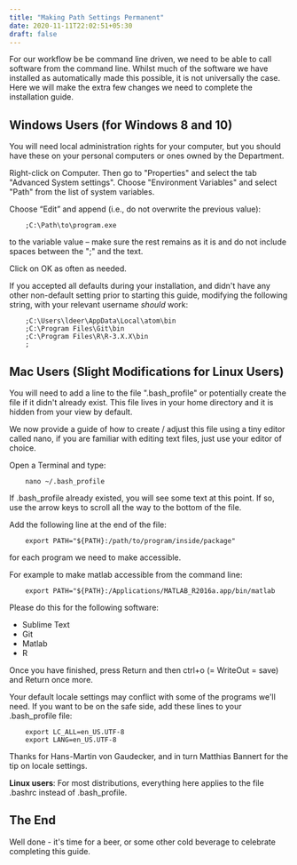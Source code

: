 ```yaml
---
title: "Making Path Settings Permanent"
date: 2020-11-11T22:02:51+05:30
draft: false
---
```


For our workflow be be command line driven, we need to be able to call software from the command line.
Whilst much of the software we have installed as automatically made this possible, it is not universally the case.
Here we will make the extra few changes we need to complete the installation guide.

## Windows Users (for Windows 8 and 10)

You will need local administration rights for your computer, but you should have these on your personal computers or ones owned by the Department.

Right-click on Computer. Then go to "Properties" and select the tab "Advanced System settings". Choose "Environment Variables" and select "Path" from the list of system variables.

Choose “Edit” and append (i.e., do not overwrite the previous value):

        ;C:\Path\to\program.exe

to the variable value – make sure the rest remains as it is and do not include spaces between the ";" and the text.

Click on OK as often as needed.

If you accepted all defaults during your installation, and didn't have any other non-default setting prior to starting this guide, modifying the following string, with your relevant username *should* work:

        ;C:\Users\ldeer\AppData\Local\atom\bin
        ;C:\Program Files\Git\bin
        ;C:\Program Files\R\R-3.X.X\bin
        ;


## Mac Users (Slight Modifications for Linux Users)

You will need to add a line to the file ".bash_profile" or potentially create the file if it didn't already exist.
This file lives in your home directory and it is hidden from your view by default.

We now provide a guide of how to create / adjust this file using a tiny editor called nano, if you are familiar with editing text files, just use your editor of choice.

Open a Terminal and type:

        nano ~/.bash_profile

If .bash_profile already existed, you will see some text at this point. If so, use the arrow keys to scroll all the way to the bottom of the file.

Add the following line at the end of the file:

        export PATH="${PATH}:/path/to/program/inside/package"

for each program we need to make accessible.

For example to make matlab accessible from the command line:

        export PATH="${PATH}:/Applications/MATLAB_R2016a.app/bin/matlab

Please do this for the following software:

* Sublime Text
* Git
* Matlab
* R

Once you have finished,  press Return and then ctrl+o (= WriteOut = save) and Return once more.

Your default locale settings may conflict with some of the programs we'll need.
If you want to be on the safe side, add these lines to your .bash_profile file:

        export LC_ALL=en_US.UTF-8
        export LANG=en_US.UTF-8

Thanks for Hans-Martin von Gaudecker, and in turn Matthias Bannert for the tip on locale settings.

**Linux users**: For most distributions, everything here applies to the file .bashrc instead of .bash_profile.


## The End

Well done - it's time for a beer, or some other cold beverage to celebrate completing this guide.
